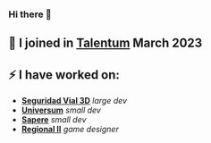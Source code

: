 ### Hi there 👋

🌱 I joined in [Talentum](https://github.com/TalentumLAB) March 2023
--
⚡ I have worked on:
--
- [**Seguridad Vial 3D**](https://github.com/TalentumDev/SeguridadVial3D) _large dev_
- [**Universum**](https://github.com/TalentumDev/Universum) _small dev_
- [**Sapere**](https://github.com/TalentumLAB/sapere-aude-unity) _small dev_
- [**Regional II**](https://github.com/TalentumDev/regional-ii-videogame) _game designer_
